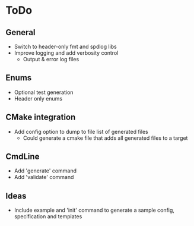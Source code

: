 # ToDo

## General

* Switch to header-only fmt and spdlog libs
* Improve logging and add verbosity control
  * Output & error log files

## Enums

* Optional test generation
* Header only enums

## CMake integration

* Add config option to dump to file list of generated files
  * Could generate a cmake file that adds all generated files to a target

## CmdLine

* Add 'generate' command
* Add 'validate' command

## Ideas

* Include example and 'init' command to generate a sample config, specification and templates
